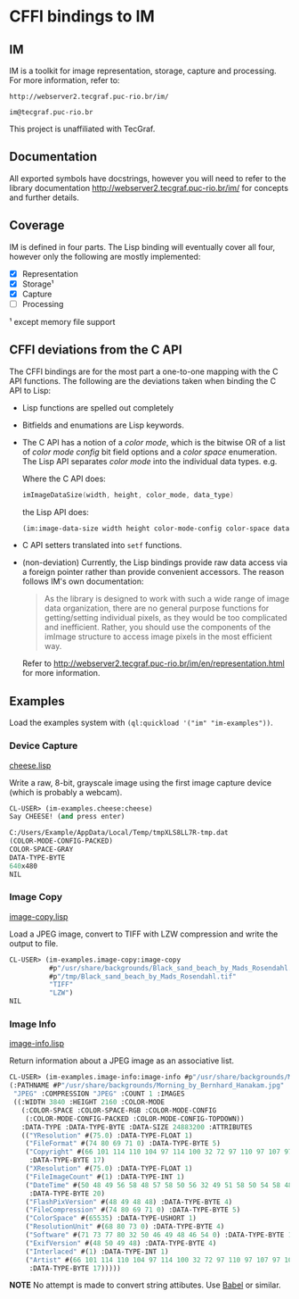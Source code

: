 # CFFI bindings to IM

## IM

IM is a toolkit for image representation, storage, capture and
processing. For more information, refer to:

    http://webserver2.tecgraf.puc-rio.br/im/

    im@tecgraf.puc-rio.br
   
This project is unaffiliated with TecGraf.

## Documentation

All exported symbols have docstrings, however you will need to refer
to the library documentation http://webserver2.tecgraf.puc-rio.br/im/
for concepts and further details.

## Coverage

IM is defined in four parts. The Lisp binding will eventually cover
all four, however only the following are mostly implemented:

- [x] Representation
- [x] Storage¹
- [x] Capture
- [ ] Processing

¹ except memory file support

## CFFI deviations from the C API

The CFFI bindings are for the most part a one-to-one mapping with the
C API functions. The following are the deviations taken when binding
the C API to Lisp:

* Lisp functions are spelled out completely

* Bitfields and enumations are Lisp keywords.

* The C API has a notion of a *color mode*, which is the bitwise OR of
  a list of *color mode config* bit field options and a *color space*
  enumeration. The Lisp API separates *color mode* into the individual
  data types. e.g.
  
  Where the C API does:
  
  ```c
  imImageDataSize(width, height, color_mode, data_type)
  ```
  
  the Lisp API does:
  
  ```lisp
  (im:image-data-size width height color-mode-config color-space data-type)
  ```

* C API setters translated into `setf` functions.

* (non-deviation) Currently, the Lisp bindings provide raw data access
  via a foreign pointer rather than provide convenient accessors. The
  reason follows IM's own documentation:
  
    > As the library is designed to work with such a wide range of
    > image data organization, there are no general purpose functions
    > for getting/setting individual pixels, as they would be too
    > complicated and inefficient. Rather, you should use the
    > components of the imImage structure to access image pixels in
    > the most efficient way.
    
  Refer to
  http://webserver2.tecgraf.puc-rio.br/im/en/representation.html for
  more information.

## Examples

Load the examples system with `(ql:quickload '("im" "im-examples"))`.

### Device Capture

[cheese.lisp](https://github.com/lispnik/im/blob/master/examples/cheese.lisp)

Write a raw, 8-bit, grayscale image using the first image capture
device (which is probably a webcam).

```lisp
CL-USER> (im-examples.cheese:cheese)
Say CHEESE! (and press enter)

C:/Users/Example/AppData/Local/Temp/tmpXLS8LL7R-tmp.dat
(COLOR-MODE-CONFIG-PACKED)
COLOR-SPACE-GRAY
DATA-TYPE-BYTE
640x480
NIL
```

### Image Copy

[image-copy.lisp](https://github.com/lispnik/im/blob/master/examples/image-copy.lisp)

Load a JPEG image, convert to TIFF with LZW compression and write the
output to file.

```lisp
CL-USER> (im-examples.image-copy:image-copy
          #p"/usr/share/backgrounds/Black_sand_beach_by_Mads_Rosendahl.jpg"
          #p"/tmp/Black_sand_beach_by_Mads_Rosendahl.tif"
          "TIFF"
          "LZW")
NIL
```

### Image Info

[image-info.lisp](https://github.com/lispnik/im/blob/master/examples/image-info.lisp)

Return information about a JPEG image as an associative list.

```lisp
CL-USER> (im-examples.image-info:image-info #p"/usr/share/backgrounds/Morning_by_Bernhard_Hanakam.jpg")
(:PATHNAME #P"/usr/share/backgrounds/Morning_by_Bernhard_Hanakam.jpg" :FORMAT
 "JPEG" :COMPRESSION "JPEG" :COUNT 1 :IMAGES
 ((:WIDTH 3840 :HEIGHT 2160 :COLOR-MODE
   (:COLOR-SPACE :COLOR-SPACE-RGB :COLOR-MODE-CONFIG
    (:COLOR-MODE-CONFIG-PACKED :COLOR-MODE-CONFIG-TOPDOWN))
   :DATA-TYPE :DATA-TYPE-BYTE :DATA-SIZE 24883200 :ATTRIBUTES
   (("YResolution" #(75.0) :DATA-TYPE-FLOAT 1)
    ("FileFormat" #(74 80 69 71 0) :DATA-TYPE-BYTE 5)
    ("Copyright" #(66 101 114 110 104 97 114 100 32 72 97 110 97 107 97 109 0)
     :DATA-TYPE-BYTE 17)
    ("XResolution" #(75.0) :DATA-TYPE-FLOAT 1)
    ("FileImageCount" #(1) :DATA-TYPE-INT 1)
    ("DateTime" #(50 48 49 56 58 48 57 58 50 56 32 49 51 58 50 54 58 48 53 0)
     :DATA-TYPE-BYTE 20)
    ("FlashPixVersion" #(48 49 48 48) :DATA-TYPE-BYTE 4)
    ("FileCompression" #(74 80 69 71 0) :DATA-TYPE-BYTE 5)
    ("ColorSpace" #(65535) :DATA-TYPE-USHORT 1)
    ("ResolutionUnit" #(68 80 73 0) :DATA-TYPE-BYTE 4)
    ("Software" #(71 73 77 80 32 50 46 49 48 46 54 0) :DATA-TYPE-BYTE 12)
    ("ExifVersion" #(48 50 49 48) :DATA-TYPE-BYTE 4)
    ("Interlaced" #(1) :DATA-TYPE-INT 1)
    ("Artist" #(66 101 114 110 104 97 114 100 32 72 97 110 97 107 97 109 0)
     :DATA-TYPE-BYTE 17)))))
```

**NOTE** No attempt is made to convert string attibutes. Use
[Babel](https://github.com/cl-babel/babel) or similar.
